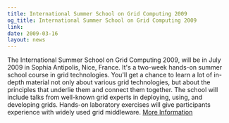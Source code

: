 ```yaml
---
title: International Summer School on Grid Computing 2009
og_title: International Summer School on Grid Computing 2009
link: 
date: 2009-03-16
layout: news
---
```


The International Summer School on Grid Computing 2009, will be in July 2009 in Sophia Antipolis, Nice, France. It's a two-week hands-on summer school course in grid technologies. You'll get a chance to learn a lot of in-depth material not only about various grid technologies, but about the principles that underlie them and connect them together. The school will include talks from well-known grid experts in deploying, using, and developing grids. Hands-on laboratory exercises will give participants experience with widely used grid middleware. <a href="http://www.issgc.org" data-proofer-ignore>More Information</a> 

